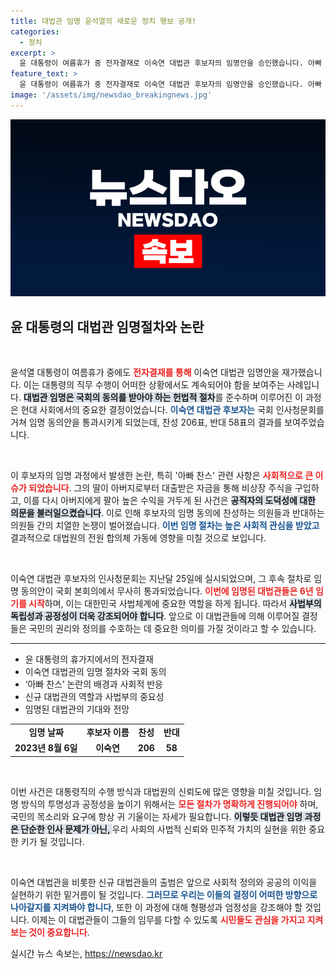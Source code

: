 ```yaml
---
title: 대법관 임명 윤석열의 새로운 정치 행보 공개!
categories:
  - 정치
excerpt: >
  윤 대통령이 여름휴가 중 전자결재로 이숙연 대법관 후보자의 임명안을 승인했습니다. 아빠 찬스 논란에도 불구하고 국회 통과, 대법원 운영 재개 예고! 이 사건의 이면에 숨겨진 이야기, 지금 확인하세요!
feature_text: >
  윤 대통령이 여름휴가 중 전자결재로 이숙연 대법관 후보자의 임명안을 승인했습니다. 아빠 찬스 논란에도 불구하고 국회 통과, 대법원 운영 재개 예고! 이 사건의 이면에 숨겨진 이야기, 지금 확인하세요!
image: '/assets/img/newsdao_breakingnews.jpg'
---
```


<p><img src="/assets/img/newsdao_breakingnews.jpg" alt="flaretime 속보" /></p>

<h2 data-ke-size="size26">윤 대통령의 대법관 임명절차와 논란</h2>

<p data-ke-size="size16">&nbsp;</p>

<p>윤석열 대통령이 여름휴가 중에도 <b><span style="color: #ee2323;">전자결재를 통해</span></b> 이숙연 대법관 임명안을 재가했습니다. 이는 대통령의 직무 수행이 어떠한 상황에서도 계속되어야 함을 보여주는 사례입니다. <b><span style="background-color: #21538527;">대법관 임명은 국회의 동의를 받아야 하는 헌법적 절차</span></b>를 준수하며 이루어진 이 과정은 현대 사회에서의 중요한 결정이었습니다. <b><span style="color: #1a5490;">이숙연 대법관 후보자는</span></b> 국회 인사청문회를 거쳐 임명 동의안을 통과시키게 되었는데, 찬성 206표, 반대 58표의 결과를 보여주었습니다. </p>

<p data-ke-size="size16">&nbsp;</p>

<p>이 후보자의 임명 과정에서 발생한 논란, 특히 '아빠 찬스' 관련 사항은 <b><span style="color: #ee2323;">사회적으로 큰 이슈가 되었습니다</span></b>. 그의 딸이 아버지로부터 대출받은 자금을 통해 비상장 주식을 구입하고, 이를 다시 아버지에게 팔아 높은 수익을 거두게 된 사건은 <b><span style="background-color: #21538527;">공직자의 도덕성에 대한 의문을 불러일으켰습니다</span></b>. 이로 인해 후보자의 임명 동의에 찬성하는 의원들과 반대하는 의원들 간의 치열한 논쟁이 벌어졌습니다. <b><span style="color: #1a5490;">이번 임명 절차는 높은 사회적 관심을 받았고</span></b> 결과적으로 대법원의 전원 합의체 가동에 영향을 미칠 것으로 보입니다.</p>

<p data-ke-size="size16">&nbsp;</p>

<p>이숙연 대법관 후보자의 인사청문회는 지난달 25일에 실시되었으며, 그 후속 절차로 임명 동의안이 국회 본회의에서 무사히 통과되었습니다. <b><span style="color: #ee2323;">이번에 임명된 대법관들은 6년 임기를 시작</span></b>하며, 이는 대한민국 사법체계에 중요한 역할을 하게 됩니다. 따라서 <b><span style="background-color: #21538527;">사법부의 독립성과 공정성이 더욱 강조되어야 합니다</span></b>. 앞으로 이 대법관들에 의해 이루어질 결정들은 국민의 권리와 정의를 수호하는 데 중요한 의미를 가질 것이라고 할 수 있습니다.</p>

<hr>

<ul>
<li>윤 대통령의 휴가지에서의 전자결재</li>
<li>이숙연 대법관의 임명 절차와 국회 동의</li>
<li>‘아빠 찬스’ 논란의 배경과 사회적 반응</li>
<li>신규 대법관의 역할과 사법부의 중요성</li>
<li>임명된 대법관의 기대와 전망</li>
</ul>

<table style="width: 100%; border-collapse: collapse;">
<tr>
<td style="text-align: center; height: 17px;"><b>임명 날짜</b></td>
<td style="text-align: center; height: 17px;"><b>후보자 이름</b></td>
<td style="text-align: center; height: 17px;"><b>찬성</b></td>
<td style="text-align: center; height: 17px;"><b>반대</b></td>
</tr>
<tr>
<td style="text-align: center; height: 17px;"><b>2023년 8월 6일</b></td>
<td style="text-align: center; height: 17px;"><b>이숙연</b></td>
<td style="text-align: center; height: 17px;"><b>206</b></td>
<td style="text-align: center; height: 17px;"><b>58</b></td>
</tr>
</table>

<p data-ke-size="size16">&nbsp;</p>

<p>이번 사건은 대통령직의 수행 방식과 대법원의 신뢰도에 많은 영향을 미칠 것입니다. 임명 방식의 투명성과 공정성을 높이기 위해서는 <b><span style="color: #ee2323;">모든 절차가 명확하게 진행되어야</span></b> 하며, 국민의 목소리와 요구에 항상 귀 기울이는 자세가 필요합니다. <b><span style="background-color: #21538527;">이렇듯 대법관 임명 과정은 단순한 인사 문제가 아닌, </span></b>우리 사회의 사법적 신뢰와 민주적 가치의 실현을 위한 중요한 키가 될 것입니다.</p>

<p data-ke-size="size16">&nbsp;</p>

<p>이숙연 대법관을 비롯한 신규 대법관들의 출범은 앞으로 사회적 정의와 공공의 이익을 실현하기 위한 밑거름이 될 것입니다. <b><span style="color: #1a5490;">그러므로 우리는 이들의 결정이 어떠한 방향으로 나아갈지를 지켜봐야 합니다</span></b>, 또한 이 과정에 대해 형평성과 엄정성을 강조해야 할 것입니다. 이제는 이 대법관들이 그들의 임무를 다할 수 있도록 <b><span style="color: #ee2323;">시민들도 관심을 가지고 지켜보는 것이 중요합니다</span></b>.</p>
실시간 뉴스 속보는, <a href="https://newsdao.kr" rel="dofollow">https://newsdao.kr</a>


